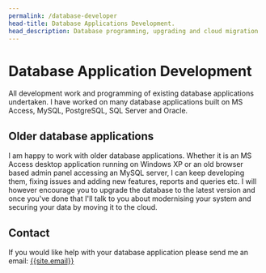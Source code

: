 ```yaml
---
permalink: /database-developer
head-title: Database Applications Development.
head_description: Database programming, upgrading and cloud migration
---
```


# <i class="fa fa-database icon-db" ></i> Database Application Development

All development work and programming of existing database applications undertaken.  I have worked on many database applications built on MS Access, MySQL, PostgreSQL, SQL Server and Oracle.

## Older database applications

I am happy to work with older database applications. Whether it is an  MS Access desktop application running on Windows XP or an old browser based admin panel accessing an MySQL server,  I can keep developing them, fixing issues and adding new features, reports and queries etc. I will however encourage you to upgrade the database to the latest version and once you've done that I'll talk to you about modernising your system and securing your data by moving it to the cloud.

## Contact

If you would like help with your database application please send me an email: [{{site.email}}](mailto:{{site.email}})
